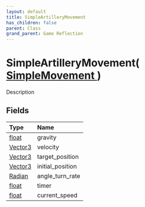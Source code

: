 ```yaml
---
layout: default
title: SimpleArtilleryMovement
has_children: false
parent: Class
grand_parent: Game Reflection
---
```

# SimpleArtilleryMovement( [ SimpleMovement ](/docs/game-reflection/classes/simple_movement) )
Description 

## Fields

| Type | Name |
|:-------------|:--------------|
| [float](/docs/game-reflection/components/float) | gravity |
| [Vector3](/docs/game-reflection/classes/vector3) | velocity |
| [Vector3](/docs/game-reflection/classes/vector3) | target_position |
| [Vector3](/docs/game-reflection/classes/vector3) | initial_position |
| [Radian](/docs/game-reflection/classes/radian) | angle_turn_rate |
| [float](/docs/game-reflection/components/float) | timer |
| [float](/docs/game-reflection/components/float) | current_speed |

